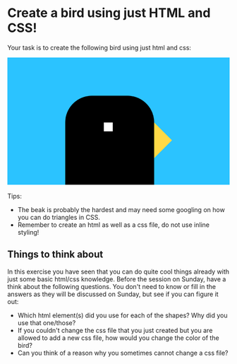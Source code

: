 # Create a bird using just HTML and CSS!

Your task is to create the following bird using just html and css:

![Bird created with HTML and CSS](../../../assets/bird.png)

Tips:

- The beak is probably the hardest and may need some googling on how you can do triangles in CSS.
- Remember to create an html as well as a css file, do not use inline styling!

## Things to think about

In this exercise you have seen that you can do quite cool things already with just some basic html/css knowledge. Before the session on Sunday, have a think about the following questions. You don't need to know or fill in the answers as they will be discussed on Sunday, but see if you can figure it out:

- Which html element(s) did you use for each of the shapes? Why did you use that one/those?
- If you couldn't change the css file that you just created but you are allowed to add a new css file, how would you change the color of the bird?
- Can you think of a reason why you sometimes cannot change a css file?
